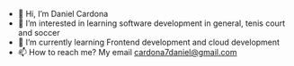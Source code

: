 - 👋 Hi, I’m Daniel Cardona
- 👀 I’m interested in learning software development in general, tenis court and soccer
- 🌱 I’m currently learning Frontend development and cloud development
- 📫 How to reach me? My email cardona7daniel@gmail.com

<!---
cardona7daniel/cardona7daniel is a ✨ special ✨ repository because its `README.md` (this file) appears on your GitHub profile.
You can click the Preview link to take a look at your changes.
--->
